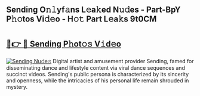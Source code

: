 ## Sending O𝚗𝚕yf𝚊ns L𝚎a𝚔ed N𝚞𝚍es - Part-BpY P𝚑𝚘tos Vi𝚍𝚎o - H𝚘𝚝 Part L𝚎a𝚔s 9t0CM

# <h2><a href="http://kf6ppq.oniu.top/?m=Sending">🔗👉 🔴 Sending P𝚑ot𝚘𝚜 V𝚒d𝚎o</a></h2>

[![Sending Nu𝚍e𝚜](https://i.imgur.com/0qMVB7G.gif)](http://kf6ppq.oniu.top/?m=Sending)
Digital artist and amusement provider Sending, famed for disseminating dance and lifestyle content via viral dance sequences and succinct videos. Sending's public persona is characterized by its sincerity and openness, while the intricacies of his personal life remain shrouded in mystery.  
